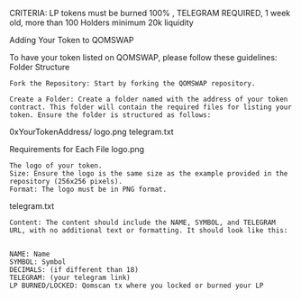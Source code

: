 CRITERIA: LP tokens must be burned 100% , TELEGRAM REQUIRED, 1 week old, more than 100 Holders minimum 20k liquidity



Adding Your Token to QOMSWAP

To have your token listed on QOMSWAP, please follow these guidelines:
Folder Structure

    Fork the Repository: Start by forking the QOMSWAP repository.

    Create a Folder: Create a folder named with the address of your token contract. This folder will contain the required files for listing your token. Ensure the folder is structured as follows:


0xYourTokenAddress/
    logo.png
    telegram.txt

Requirements for Each File
logo.png

    The logo of your token.
    Size: Ensure the logo is the same size as the example provided in the repository (256x256 pixels).
    Format: The logo must be in PNG format.

telegram.txt

    Content: The content should include the NAME, SYMBOL, and TELEGRAM URL, with no additional text or formatting. It should look like this:


    NAME: Name 
    SYMBOL: Symbol 
    DECIMALS: (if different than 18)
    TELEGRAM: (your telegram link)
    LP BURNED/LOCKED: Qomscan tx where you locked or burned your LP 





